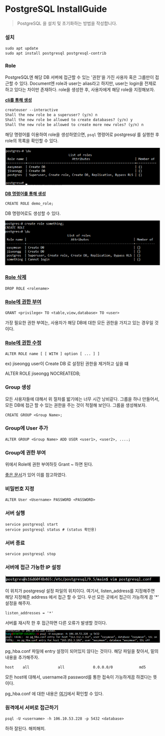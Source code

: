 # PostgreSQL InstallGuide

> PostgreSQL 을 설치 및 초기화하는 방법을 작성합니다.



### 설치 

```shell
sudo apt update
sudo apt install postgresql postgresql-contrib
```



### Role

PostgreSQL엔 해당 DB 서버에 접근할 수 있는 '권한'을 가진 사용자 혹은 그룹만이 접근할 수 있다. Document엔 role과 user는 alias라고 하지만, user는 login을 전제로 하고 있다는 차이만 존재하다. role을 생성한 후, 사용자에게 해당 role을 지정해보자.



**[cli를 통해 생성](https://www.postgresql.org/docs/9.1/app-createuser.html)**

```
createuser --interactive
Shall the new role be a superuser? (y/n) n
Shall the new role be allowed to create databases? (y/n) y
Shall the new role be allowed to create more new roles? (y/n) n
```

해당 명령어를 이용하여 role을 생성하였으면, `psql` 명령어로 postgresql 를 실행한 후 role의 목록을 확인할 수 있다.



![image-20200122133942691](images/image-20200122133942691.png)



**[DB 명령어를 통해 생성](https://www.postgresql.org/docs/8.0/sql-createuser.html)**

```
CREATE ROLE demo_role;
```

DB 명령어로도 생성할 수 있다. 



![image-20200122134223036](images/image-20200122134223036.png)



### [Role 삭제](https://www.postgresql.org/docs/9.4/sql-dropuser.html)

```
DROP ROLE <rolename>
```



### [Role에 권한 부여](https://www.postgresql.org/docs/9.0/sql-grant.html)

```
GRANT <privilege> TO <table,view,database> TO <user>
```

가장 필요한 권한 부여는, 사용자가 해당 DB에 대한 모든 권한을 가지고 있는 경우일 것이다.



### [Role에 권한 수정](https://www.postgresql.org/docs/9.1/sql-alterrole.html)

```
ALTER ROLE name [ [ WITH ] option [ ... ] ]
```



ex) jiseongg user이 Create DB 로 설정된 권한을 제거하고 싶을 떄

ALTER ROLE jiseongg NOCREATEDB;



### Group 생성

모든 사용자들에 대해서 위 절차를 밟기에는 너무 시간 낭비같다. 그룹을 하나 만들어서, 모든 DB에 접근 할 수 있는 권한을 주는 것이 적절해 보인다. 그룹을 생성해보자.

```
CREATE GROUP <Group Name>;
```



### Group에 User 추가

```
ALTER GROUP <Group Name> ADD USER <user1>, <user2>, ....;
```



### Group에 권한 부여

위에서 Role에 권한 부여하듯 Grant ~ 하면 된다.

[좋은 문서](https://tableplus.com/blog/2018/04/postgresql-how-to-grant-access-to-users.html)가 있어 이를 참고하였다.



### 비밀번호 지정

```
ALTER User <Username> PASSWORD <PASSWORD>
```



### 서버 실행

```
service postgresql start
service postgresql status # (status 확인용)
```

 

### 서버 종료

```
service postgresql stop
```



### 서버에 접근 가능한 IP 설정

![image-20200122143511303](images/image-20200122143511303.png)

이 위치가 postgresql 설정 파일의 위치이다. 여기서, listen_address를 지정해주면 해당 지정해준 address 에서 접근 할 수 있다. 우선 모든 곳에서 접근이 가능하게 끔 '*' 설정을 해주자.



```
listen_addresses = '*'    
```

서버를 재시작 한 후 접근하면 다른 오류가 발생할 것이다.

![image-20200122145356346](images/image-20200122145356346.png)

pg_hba.conf 파일에 entry 설정이 되어있지 않다는 것이다. 해당 파일을 찾아서, 밑의 내용을 추가해주자.

```
host    all             all             0.0.0.0/0            md5
```

모든 host에 대해서, username과 password를 통한 접속이 가능하게끔 하겠다는 뜻이다.

pg_hba.conf 에 대한 내용은 [여기](https://www.postgresql.org/docs/9.3/auth-pg-hba-conf.html)에서 확인할 수 있다.



### 원격에서 서버로 접근하기

```
psql -U <username> -h 106.10.53.228 -p 5432 <database>
```

하하 잘된다. 해피해피.



